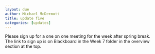 ```yaml
---
layout: due
author: Michael McDermott
title: update five
categories: [updates]
---
```


Please sign up for a one on one meeting for the week after spring break. The link to sign up is on Blackboard in the Week 7 folder in the overview section at the top.